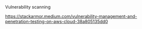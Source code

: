 Vulnerability scanning

https://stackarmor.medium.com/vulnerability-management-and-penetration-testing-on-aws-cloud-38a805135dd0
